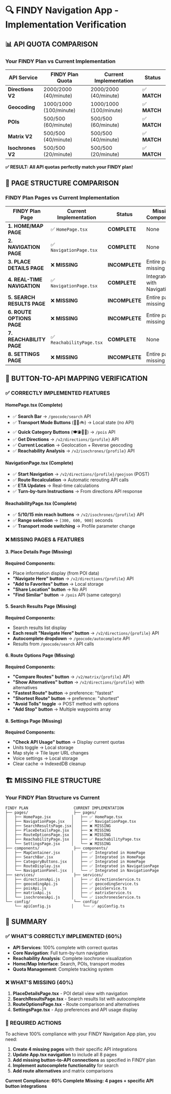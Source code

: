 # 🔍 FINDY Navigation App - Implementation Verification

## 📊 API QUOTA COMPARISON

### **Your FINDY Plan vs Current Implementation**

| **API Service** | **FINDY Plan Quota** | **Current Implementation** | **Status** |
|----------------|---------------------|---------------------------|------------|
| **Directions V2** | 2000/2000 (40/minute) | 2000/2000 (40/minute) | ✅ **MATCH** |
| **Geocoding** | 1000/1000 (100/minute) | 1000/1000 (100/minute) | ✅ **MATCH** |
| **POIs** | 500/500 (60/minute) | 500/500 (60/minute) | ✅ **MATCH** |
| **Matrix V2** | 500/500 (40/minute) | 500/500 (40/minute) | ✅ **MATCH** |
| **Isochrones V2** | 500/500 (20/minute) | 500/500 (20/minute) | ✅ **MATCH** |

**✅ RESULT: All API quotas perfectly match your FINDY plan!**

## 📱 PAGE STRUCTURE COMPARISON

### **FINDY Plan Pages vs Current Implementation**

| **FINDY Plan Page** | **Current Implementation** | **Status** | **Missing Components** |
|--------------------|---------------------------|------------|----------------------|
| **1. HOME/MAP PAGE** | ✅ `HomePage.tsx` | **COMPLETE** | None |
| **2. NAVIGATION PAGE** | ✅ `NavigationPage.tsx` | **COMPLETE** | None |
| **3. PLACE DETAILS PAGE** | ❌ **MISSING** | **INCOMPLETE** | Entire page missing |
| **4. REAL-TIME NAVIGATION** | ✅ `NavigationPage.tsx` | **COMPLETE** | Integrated with Navigation |
| **5. SEARCH RESULTS PAGE** | ❌ **MISSING** | **INCOMPLETE** | Entire page missing |
| **6. ROUTE OPTIONS PAGE** | ❌ **MISSING** | **INCOMPLETE** | Entire page missing |
| **7. REACHABILITY PAGE** | ✅ `ReachabilityPage.tsx` | **COMPLETE** | None |
| **8. SETTINGS PAGE** | ❌ **MISSING** | **INCOMPLETE** | Entire page missing |

## 🔄 BUTTON-TO-API MAPPING VERIFICATION

### **✅ CORRECTLY IMPLEMENTED FEATURES**

#### **HomePage.tsx** (Complete)
- ✅ **Search Bar** → `/geocode/search` API
- ✅ **Transport Mode Buttons** (🚗🚶🚲) → Local state (no API)
- ✅ **Quick Category Buttons** (🍽️⛽🏥🏪) → `/pois` API
- ✅ **Get Directions** → `/v2/directions/{profile}` API
- ✅ **Current Location** → Geolocation + Reverse geocoding
- ✅ **Reachability Analysis** → `/v2/isochrones/{profile}` API

#### **NavigationPage.tsx** (Complete)
- ✅ **Start Navigation** → `/v2/directions/{profile}/geojson` (POST)
- ✅ **Route Recalculation** → Automatic rerouting API calls
- ✅ **ETA Updates** → Real-time calculations
- ✅ **Turn-by-turn Instructions** → From directions API response

#### **ReachabilityPage.tsx** (Complete)
- ✅ **5/10/15 min reach buttons** → `/v2/isochrones/{profile}` API
- ✅ **Range selection** → `[300, 600, 900]` seconds
- ✅ **Transport mode switching** → Profile parameter change

### **❌ MISSING PAGES & FEATURES**

#### **3. Place Details Page** (Missing)
**Required Components:**
- Place information display (from POI data)
- **"Navigate Here" button** → `/v2/directions/{profile}` API
- **"Add to Favorites" button** → Local storage
- **"Share Location" button** → No API
- **"Find Similar" button** → `/pois` API (same category)

#### **5. Search Results Page** (Missing)
**Required Components:**
- Search results list display
- **Each result "Navigate Here" button** → `/v2/directions/{profile}` API
- **Autocomplete dropdown** → `/geocode/autocomplete` API
- Results from `/geocode/search` API calls

#### **6. Route Options Page** (Missing)
**Required Components:**
- **"Compare Routes" button** → `/v2/matrix/{profile}` API
- **"Show Alternatives" button** → `/v2/directions/{profile}` with alternatives
- **"Fastest Route" button** → preference: "fastest"
- **"Shortest Route" button** → preference: "shortest"
- **"Avoid Tolls" toggle** → POST method with options
- **"Add Stop" button** → Multiple waypoints array

#### **8. Settings Page** (Missing)
**Required Components:**
- **"Check API Usage" button** → Display current quotas
- Units toggle → Local storage
- Map style → Tile layer URL changes
- Voice settings → Local storage
- Clear cache → IndexedDB cleanup

## 🏗️ MISSING FILE STRUCTURE

### **Your FINDY Plan Structure vs Current**

```
FINDY PLAN                    CURRENT IMPLEMENTATION
├── pages/                    ├── pages/
│   ├── HomePage.jsx         │   ├── ✅ HomePage.tsx
│   ├── NavigationPage.jsx   │   ├── ✅ NavigationPage.tsx
│   ├── SearchResultsPage.jsx│   ├── ❌ MISSING
│   ├── PlaceDetailsPage.jsx │   ├── ❌ MISSING
│   ├── RouteOptionsPage.jsx │   ├── ❌ MISSING
│   ├── ReachabilityPage.jsx │   ├── ✅ ReachabilityPage.tsx
│   └── SettingsPage.jsx     │   └── ❌ MISSING
├── components/               ├── components/
│   ├── MapContainer.jsx     │   ├── ✅ Integrated in HomePage
│   ├── SearchBar.jsx        │   ├── ✅ Integrated in HomePage
│   ├── CategoryButtons.jsx  │   ├── ✅ Integrated in HomePage
│   ├── RouteDisplay.jsx     │   ├── ✅ Integrated in NavigationPage
│   └── NavigationPanel.jsx  │   └── ✅ Integrated in NavigationPage
├── services/                 ├── services/
│   ├── directionsApi.js     │   ├── ✅ directionsService.ts
│   ├── geocodingApi.js      │   ├── ✅ geocodingService.ts
│   ├── poisApi.js           │   ├── ✅ poisService.ts
│   ├── matrixApi.js         │   ├── ✅ matrixService.ts
│   └── isochronesApi.js     │   └── ✅ isochronesService.ts
└── config/                   └── config/
    └── apiConfig.js         │    └── ✅ apiConfig.ts
```

## 🎯 SUMMARY

### **✅ WHAT'S CORRECTLY IMPLEMENTED (60%)**
- **API Services**: 100% complete with correct quotas
- **Core Navigation**: Full turn-by-turn navigation
- **Reachability Analysis**: Complete isochrone visualization
- **Home/Map Interface**: Search, POIs, transport modes
- **Quota Management**: Complete tracking system

### **❌ WHAT'S MISSING (40%)**
1. **PlaceDetailsPage.tsx** - POI detail view with navigation
2. **SearchResultsPage.tsx** - Search results list with autocomplete
3. **RouteOptionsPage.tsx** - Route comparison and alternatives
4. **SettingsPage.tsx** - App preferences and API usage display

### **🔧 REQUIRED ACTIONS**
To achieve 100% compliance with your FINDY Navigation App plan, you need:

1. **Create 4 missing pages** with their specific API integrations
2. **Update App.tsx navigation** to include all 8 pages
3. **Add missing button-to-API connections** as specified in FINDY plan
4. **Implement autocomplete functionality** for search
5. **Add route alternatives** and matrix comparisons

**Current Compliance: 60% Complete**
**Missing: 4 pages + specific API button integrations**